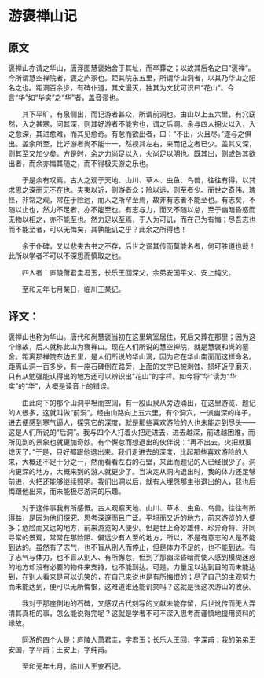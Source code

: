# 游褒禅山记
## 原文
褒禅山亦谓之华山，唐浮图慧褒始舍于其址，而卒葬之；以故其后名之曰“褒禅”。今所谓慧空禅院者，褒之庐冢也。距其院东五里，所谓华山洞者，以其乃华山之阳名之也。距洞百余步，有碑仆道，其文漫灭，独其为文犹可识曰“花山”。今言“华”如“华实”之“华”者，盖音谬也。

　　其下平旷，有泉侧出，而记游者甚众，所谓前洞也。由山以上五六里，有穴窈然，入之甚寒，问其深，则其好游者不能穷也，谓之后洞。余与四人拥火以入，入之愈深，其进愈难，而其见愈奇。有怠而欲出者，曰：“不出，火且尽。”遂与之俱出。盖余所至，比好游者尚不能十一，然视其左右，来而记之者已少。盖其又深，则其至又加少矣。方是时，余之力尚足以入，火尚足以明也。既其出，则或咎其欲出者，而余亦悔其随之，而不得极夫游之乐也。

　　于是余有叹焉。古人之观于天地、山川、草木、虫鱼、鸟兽，往往有得，以其求思之深而无不在也。夫夷以近，则游者众；险以远，则至者少。而世之奇伟、瑰怪，非常之观，常在于险远，而人之所罕至焉，故非有志者不能至也。有志矣，不随以止也，然力不足者，亦不能至也。有志与力，而又不随以怠，至于幽暗昏惑而无物以相之，亦不能至也。然力足以至焉，于人为可讥，而在己为有悔；尽吾志也而不能至者，可以无悔矣，其孰能讥之乎？此余之所得也！

　　余于仆碑，又以悲夫古书之不存，后世之谬其传而莫能名者，何可胜道也哉！此所以学者不可以不深思而慎取之也。

　　四人者：庐陵萧君圭君玉，长乐王回深父，余弟安国平父、安上纯父。

　　至和元年七月某日，临川王某记。

## 译文：
褒禅山也称为华山。唐代和尚慧褒当初在这里筑室居住，死后又葬在那里；因为这个缘故，后人就称此山为褒禅山。现在人们所说的慧空禅院，就是慧褒和尚的墓舍。距离那禅院东边五里，是人们所说的华山洞，因为它在华山南面而这样命名。距离山洞一百多步，有一座石碑倒在路旁，上面的文字已被剥蚀、损坏近乎磨灭，只有从勉强能认得出的地方还可以辨识出“花山”的字样。如今将“华”读为“华实”的“华”，大概是读音上的错误。

　　由此向下的那个山洞平坦而空阔，有一股山泉从旁边涌出，在这里游览、题记的人很多，这就叫做“前洞”。经由山路向上五六里，有个洞穴，一派幽深的样子，进去便感到寒气逼人，探究它的深度，就是那些喜欢游险的人也未能走到尽头——这是人们所说的“后洞”。我与四个人打着火把走进去，进去越深，前进越困难，而所见到的景象也就更加奇妙。有个懈怠而想退出的伙伴说：“再不出去，火把就要熄灭了。”于是，只好都跟他退出来。我们走进去的深度，比起那些喜欢游险的人来，大概还不足十分之一，然而看看左右的石壁，来此而题记的人已经很少了。洞内更深的地方，大概来到的游人就更少了。当决定从洞内退出时，我的体力还足够前进，火把还能够继续照明。我们出洞以后，就有人埋怨那主张退出的人，我也后悔跟他出来，而未能极尽游洞的乐趣。

　　对于这件事我有所感慨。古人观察天地、山川、草木、虫鱼、鸟兽，往往有所得益，是因为他们探究、思考深邃而且广泛。平坦而又近的地方，前来游览的人便多；危险而又远的地方，前来游览的人便少。但是世上奇妙雄伟、珍异奇特、非同寻常的景观，常常在那险阻、僻远少有人至的地方，所以，不是有意志的人是不能到达的。虽然有了志气，也不盲从别人而停止，但是体力不足的，也不能到达。有了志气与体力，也不盲从别人、有所懈怠，但到了那幽深昏暗而使人感到模糊迷惑的地方却没有必要的物件来支持，也不能到达。可是，力量足以达到目的而未能达到，在别人看来是可以讥笑的，在自己来说也是有所悔恨的；尽了自己的主观努力而未能达到，便可以无所悔恨，这难道谁还能讥笑吗？这就是我这次游山的收获。

　　我对于那座倒地的石碑，又感叹古代刻写的文献未能存留，后世讹传而无人弄清其真相的事，怎么能说得完呢？这就是学者不可不深入思考而谨慎地援用资料的缘故。

　　同游的四个人是：庐陵人萧君圭，字君玉；长乐人王回，字深甫；我的弟弟王安国，字平甫；王安上，字纯甫。

　　至和元年七月，临川人王安石记。
  
  
